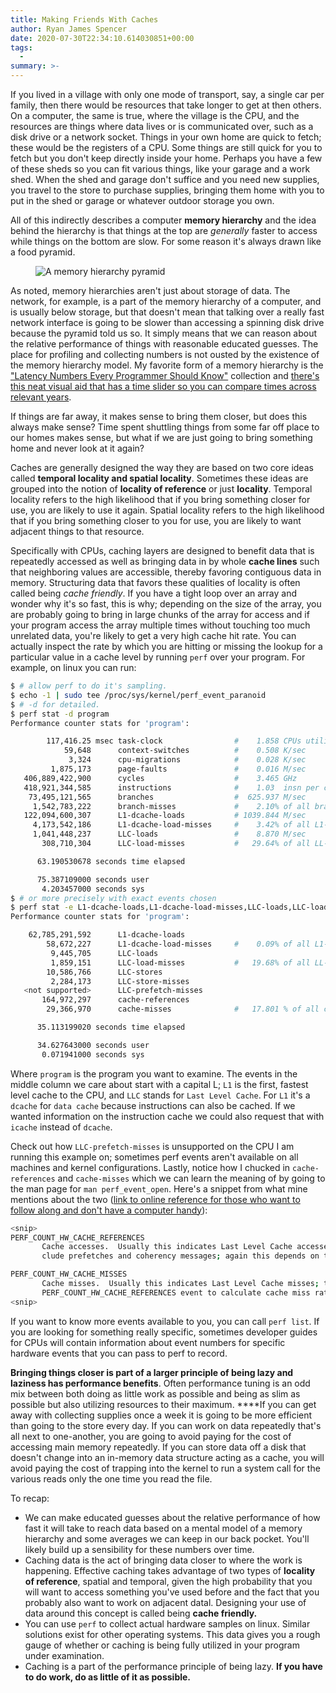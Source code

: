 ```yaml
---
title: Making Friends With Caches
author: Ryan James Spencer
date: 2020-07-30T22:34:10.614030851+00:00
tags:
  -
summary: >-
---
```


If you lived in a village with only one mode of transport, say, a single car per family, then there would be resources that take longer to get at then others. On a computer, the same is true, where the village is the CPU, and the resources are things where data lives or is communicated over, such as a disk drive or a network socket. Things in your own home are quick to fetch; these would be the registers of a CPU. Some things are still quick for you to fetch but you don't keep directly inside your home. Perhaps you have a few of these sheds so you can fit various things, like your garage and a work shed. When the shed and garage don't suffice and you need new supplies, you travel to the store to purchase supplies, bringing them home with you to put in the shed or garage or whatever outdoor storage you own.

All of this indirectly describes a computer **memory hierarchy** and the idea behind the hierarchy is that things at the top are *generally* faster to access while things on the bottom are slow. For some reason it's always drawn like a food pyramid.

<figure>
  <img
    src="/assets/images/making-friends-with-caches-memory-hierarchy.jpg"
    alt="A memory hierarchy pyramid"
    title="A memory hierarchy pyramid">
  </img>
</figure>

As noted, memory hierarchies aren't just about storage of data. The network, for example, is a part of the memory hierarchy of a computer, and is usually below storage, but that doesn't mean that talking over a really fast network interface is going to be slower than accessing a spinning disk drive because the pyramid told us so. It simply means that we can reason about the relative performance of things with reasonable educated guesses. The place for profiling and collecting numbers is not ousted by the existence of the memory hierarchy model. My favorite form of a memory hierarchy is the ["Latency Numbers Every Programmer Should Know"](https://gist.github.com/justanotherdot/e3c6e201fd5495c671e8faf18e9d741b) collection and [there's this neat visual aid that has a time slider so you can compare times across relevant years](https://colin-scott.github.io/personal_website/research/interactive_latency.html).

If things are far away, it makes sense to bring them closer, but does this always make sense? Time spent shuttling things from some far off place to our homes makes sense, but what if we are just going to bring something home and never look at it again?

Caches are generally designed the way they are based on two core ideas called **temporal locality and spatial locality**. Sometimes these ideas are grouped into the notion of **locality of reference** or just **locality**. Temporal locality refers to the high likelihood that if you bring something closer for use, you are likely to use it again. Spatial locality refers to the high likelihood that if you bring something closer to you for use, you are likely to want adjacent things to that resource.

Specifically with CPUs, caching layers are designed to benefit data that is repeatedly accessed as well as bringing data in by whole **cache lines** such that neighboring values are accessible, thereby favoring contiguous data in memory. Structuring data that favors these qualities of locality is often called being *cache friendly*. If you have a tight loop over an array and wonder why it's so fast, this is why; depending on the size of the array, you are probably going to bring in large chunks of the array for access and if your program access the array multiple times without touching too much unrelated data, you're likely to get a very high cache hit rate. You can actually inspect the rate by which you are hitting or missing the lookup for a particular value in a cache level by running `perf` over your program. For example, on linux you can run:

```bash
$ # allow perf to do it's sampling.
$ echo -1 | sudo tee /proc/sys/kernel/perf_event_paranoid
$ # -d for detailed.
$ perf stat -d program
Performance counter stats for 'program':

        117,416.25 msec task-clock                #    1.858 CPUs utilized
            59,648      context-switches          #    0.508 K/sec
             3,324      cpu-migrations            #    0.028 K/sec
         1,875,173      page-faults               #    0.016 M/sec
   406,889,422,900      cycles                    #    3.465 GHz                      (37.34%)
   418,921,344,585      instructions              #    1.03  insn per cycle           (37.40%)
    73,495,121,565      branches                  #  625.937 M/sec                    (37.51%)
     1,542,783,222      branch-misses             #    2.10% of all branches          (37.56%)
   122,094,600,307      L1-dcache-loads           # 1039.844 M/sec                    (37.69%)
     4,173,542,186      L1-dcache-load-misses     #    3.42% of all L1-dcache hits    (37.62%)
     1,041,448,237      LLC-loads                 #    8.870 M/sec                    (37.55%)
       308,710,304      LLC-load-misses           #   29.64% of all LL-cache hits     (37.33%)

      63.190530678 seconds time elapsed

      75.387109000 seconds user
       4.203457000 seconds sys
$ # or more precisely with exact events chosen
$ perf stat -e L1-dcache-loads,L1-dcache-load-misses,LLC-loads,LLC-load-misses,LLC-stores,LLC-store-misses,LLC-prefetch-misses,cache-references,cache-misses program
Performance counter stats for 'program':

    62,785,291,592      L1-dcache-loads                                               (37.44%)
        58,672,227      L1-dcache-load-misses     #    0.09% of all L1-dcache hits    (37.46%)
         9,445,705      LLC-loads                                                     (37.47%)
         1,859,151      LLC-load-misses           #   19.68% of all LL-cache hits     (37.42%)
        10,586,766      LLC-stores                                                    (25.05%)
         2,284,173      LLC-store-misses                                              (25.14%)
   <not supported>      LLC-prefetch-misses
       164,972,297      cache-references                                              (37.64%)
        29,366,970      cache-misses              #   17.801 % of all cache refs      (37.48%)

      35.113199020 seconds time elapsed

      34.627643000 seconds user
       0.071941000 seconds sys
```

Where `program` is the program you want to examine. The events in the middle column we care about start with a capital L; `L1` is the first, fastest level cache to the CPU, and `LLC` stands for `Last Level Cache`. For `L1` it's a `dcache` for `data cache` because instructions can also be cached. If we wanted information on the instruction cache we could also request that with `icache` instead of `dcache`.

Check out how `LLC-prefetch-misses` is unsupported on the CPU I am running this example on; sometimes perf events aren't available on all machines and kernel configurations. Lastly, notice how I chucked in `cache-references` and `cache-misses` which we can learn the meaning of by going to the man page for `man perf_event_open`. Here's a snippet from what mine mentions about the two ([link to online reference for those who want to follow along and don't have a computer handy](http://web.eece.maine.edu/~vweaver/projects/perf_events/perf_event_open.html)):

```bash
<snip>
PERF_COUNT_HW_CACHE_REFERENCES
       Cache accesses.  Usually this indicates Last Level Cache accesses but this may vary depending on your CPU.  This may in‐
       clude prefetches and coherency messages; again this depends on the design of your CPU.

PERF_COUNT_HW_CACHE_MISSES
       Cache misses.  Usually this indicates Last Level Cache misses; this is intended to  be  used  in  conjunction  with  the
       PERF_COUNT_HW_CACHE_REFERENCES event to calculate cache miss rates.
<snip>
```

If you want to know more events available to you, you can call `perf list`. If you are looking for something really specific, sometimes developer guides for CPUs will contain information about event numbers for specific hardware events that you can pass to perf to record.

**Bringing things closer is part of a larger principle of being lazy and laziness has performance benefits**. Often performance tuning is an odd mix between both doing as little work as possible and being as slim as possible but also utilizing resources to their maximum. ****If you can get away with collecting supplies once a week it is going to be more efficient than going to the store every day. If you can work on data repeatedly that's all next to one-another, you are going to avoid paying for the cost of accessing main memory repeatedly. If you can store data off a disk that doesn't change into an in-memory data structure acting as a cache, you will avoid paying the cost of trapping into the kernel to run a system call for the various reads only the one time you read the file.

To recap:

- We can make educated guesses about the relative performance of how fast it will take to reach data based on a mental model of a memory hierarchy and some averages we can keep in our back pocket. You'll likely build up a sensibility for these numbers over time.
- Caching data is the act of bringing data closer to where the work is happening. Effective caching takes advantage of two types of **locality of reference**, spatial and temporal, given the high probability that you will want to access something you've used before and the fact that you probably also want to work on adjacent datal. Designing your use of data around this concept is called being **cache friendly.**
- You can use `perf` to collect actual hardware samples on linux. Similar solutions exist for other operating systems. This data gives you a rough gauge of whether or caching is being fully utilized in your program under examination.
- Caching is a part of the performance principle of being lazy. **If you have to do work, do as little of it as possible.**

